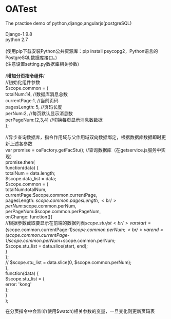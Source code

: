 # OATest <br/>
The practise demo of python,django,angularjs(postgreSQL)<br/>
<br/>
Django-1.9.8<br/>
python 2.7<br/>
<br/>
(使用pip下载安装Python公共资源库：pip install psycopg2，Python语言的PostgreSQL数据库接口。)<br/>
(注意设置setting.py数据库相关参数)<br/>
<br/>
/**增加分页指令组件**/<br/>
//初始化组件参数<br/>
$scope.common = {<br/>
	totalNum:14,     //数据库消息总数<br/>
	currentPage:1,	//当前页码<br/>
	pagesLength: 5,	//页码长度<br/>
	perNum:2,    //每页默认显示消息数<br/>
	perPageNum:[2,3,4]	//切换每页显示消息数数据<br/>
};<br/>
<br/>
//异步查询数据库，指令作用域与父作用域双向数据绑定，根据数据库数据即时更新上述各参数<br/>
var promise = oaFactory.getFacStu();   //查询数据库（在getservice.js服务中实现）<br/>
promise.then(<br/>
	function(data) {<br/>
		totalNum = data.length;<br/>
		$scope.data_list = data;<br/>
		$scope.common = {<br/>
			totalNum:totalNum,<br/>
			currentPage:$scope.common.currentPage,<br/>
			pagesLength: $scope.common.pagesLength,<br/>
			perNum:$scope.common.perNum,<br/>
			perPageNum:$scope.common.perPageNum,<br/>
			onChange: function(){<br/>
				//根据参数截取要显示在前端的数据列表$scope.stu_list <br/>
				var start = ($scope.common.currentPage-1)*$scope.common.perNum;<br/>
				var end =  ($scope.common.currentPage-1)*$scope.common.perNum+$scope.common.perNum;<br/>
				$scope.stu_list = data.slice(start, end);<br/>
   	 		}<br/>
		};<br/>
		// $scope.stu_list = data.slice(0, $scope.common.perNum);<br/>
	},<br/>
	function(data) {<br/>
		$scope.stu_list = {<br/>
			error: 'kong'<br/>
		};<br/>
	}<br/>
);<br/>

在分页指令中会监听(使用$watch)相关参数的变量，一旦变化则更新页码表<br/>
